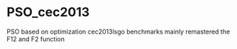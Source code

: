 # PSO_cec2013
PSO based on optimization cec2013lsgo benchmarks
mainly remastered the F12 and F2 function
